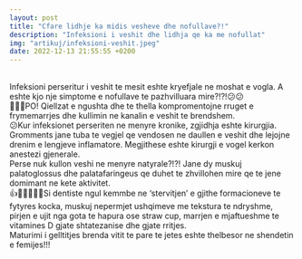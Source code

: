 ```yaml
---
layout: post
title: "Cfare lidhje ka midis vesheve dhe nofullave?!"
description: "Infeksioni i veshit dhe lidhja qe ka me nofullat"
img: "artikuj/infeksioni-veshit.jpeg"
date: 2022-12-13 21:55:55 +0200
---
```


<p>

<br/>
Infeksioni perseritur i veshit te mesit eshte kryefjale ne moshat e vogla. A eshte kjo nje simptome e nofullave te pazhvilluara mire?!?!😕😕
<br/>
👩🏻‍⚕️PO! Qiellzat e ngushta dhe te thella kompromentojne rruget e frymemarrjes dhe kullimin ne kanalin e veshit te brendshem.
<br/>
😕Kur infeksionet perseriten ne menyre kronike, zgjidhja eshte kirurgjia. Gromments jane tuba te vegjel qe vendosen ne daullen e veshit dhe lejojne drenim e lengjeve inflamatore. Megjithese eshte kirurgji e vogel kerkon anestezi gjenerale.
<br/>
Perse nuk kullon veshi ne menyre natyrale?!?!
Jane dy muskuj palatoglossus dhe palatafaringeus qe duhet te zhvillohen mire qe te jene domimant ne kete aktivitet.
<br/>
👍🏋🏻‍♀️🏋️‍♂️Si dentiste ngul kemmbe ne ‘stervitjen’ e gjithe formacioneve te fytyres kocka, muskuj nepermjet ushqimeve me tekstura te ndryshme, pirjen e ujit nga gota te hapura ose straw cup, marrjen e mjaftueshme te vitamines D gjate shtatezanise dhe gjate rritjes. 
<br/>
Maturimi i gelltitjes brenda vitit te pare te jetes eshte thelbesor ne shendetin e femijes!!!
</p>